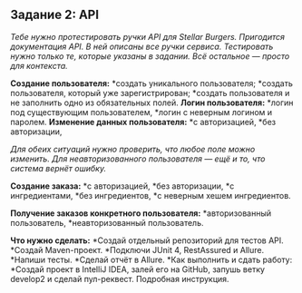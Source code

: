 **﻿Задание 2: API**
-------------------------------------------------------------------------------------------------------------------------------------------------------------------------------------------------------------------
*Тебе нужно протестировать ручки API для Stellar Burgers. Пригодится документация API. В ней описаны все ручки сервиса. Тестировать нужно только те, которые указаны в задании. Всё остальное — просто для контекста.*

**Создание пользователя:**
*создать уникального пользователя;
*создать пользователя, который уже зарегистрирован;
*создать пользователя и не заполнить одно из обязательных полей.
**Логин пользователя:**
*логин под существующим пользователем,
*логин с неверным логином и паролем.
**Изменение данных пользователя:**
*с авторизацией,
*без авторизации,

*Для обеих ситуаций нужно проверить, что любое поле можно изменить. Для неавторизованного пользователя — ещё и то, что система вернёт ошибку.*

**Создание заказа:**
*с авторизацией,
*без авторизации,
*с ингредиентами,
*без ингредиентов,
*с неверным хешем ингредиентов.


**Получение заказов конкретного пользователя:**
*авторизованный пользователь,
*неавторизованный пользователь.

**Что нужно сделать:**
*Создай отдельный репозиторий для тестов API.
*Создай Maven-проект.
*Подключи JUnit 4, RestAssured и Allure.
*Напиши тесты.
*Сделай отчёт в Allure.
*Как выполнить и сдать работу:
*Создай проект в IntelliJ IDEA, залей его на GitHub, запушь ветку develop2 и сделай пул-реквест. Подробная инструкция.
